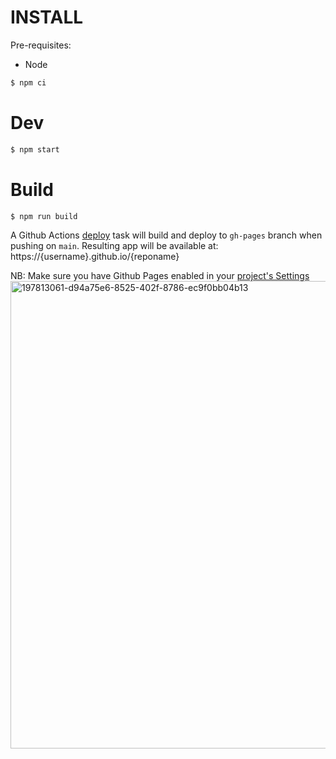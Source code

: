 # INSTALL

Pre-requisites:

- Node

```sh
$ npm ci
```

# Dev

```sh
$ npm start
```

# Build

```sh
$ npm run build
```

A Github Actions [deploy](.github/workflows/deploy.yml) task will build and deploy to `gh-pages` branch when pushing on `main`. Resulting app will be available at: https://{username}.github.io/{reponame}

NB: Make sure you have Github Pages enabled in your [project's Settings](/../../settings/pages)
<img width="748" alt="197813061-d94a75e6-8525-402f-8786-ec9f0bb04b13" src="https://user-images.githubusercontent.com/76580/197829753-9ac58012-f487-4456-b810-e8798732ec24.png">
